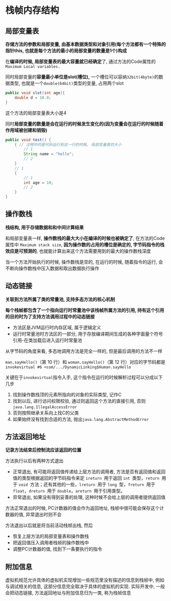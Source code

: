 # 栈帧内存结构

## 局部变量表

**存储方法的参数和局部变量, 由基本数据类型和对象引用(每个方法都有一个特殊的指针this, 也就是每个方法的最小的局部变量的数量是1个)构成**

在**编译的时候, 局部变量表的最大容量就已经确定**了, 通过方法的Code属性的`Maximum Local variables. `

同时局部变量的**容量最小单位是slot(槽位),** 一个槽位可以容纳`32bit(4byte)`的数据类型, 也就是一个`double(64bit)`类型的变量, 占用两个slot

```java
public void slot(int age){
    double d = 10.0;
}
```

这个方法的局部变量表大小是4

同时**局部变量的数量是会在运行的时候发生变化的(因为变量会在运行的时候随着作用域被创建和销毁)**

```java
public void test() {
    { // 注释中的是代码运行到这一行的时候, 局部变量表的大小
        // 1
        String name = "hello";
        // 2
    }
    // 1
    {
        // 1
        int age = 10;
        // 2
    }
}
```

## 操作数栈

**栈结构, 用于存储数据和和中间计算结果**

和局部变量表一样, **操作数栈的最大大小在编译的时候也被确定了**, 在方法的Code属性中 `Maximum stack size`, **因为操作数的占用的槽位是确定的, 字节码指令的栈效应是可预测的**, 也就能计算出来这个方法需要用到的最大的操作数栈深度

当一个方法开始执行的时候, 操作数栈是空的, 在运行的时候, 随着指令的运行, 会不断向操作数栈中压入数据和取出数据执行操作

## 动态链接

**关联到方法所属了类的常量池, 支持多态方法的核心机制**

**每个栈帧都包含了一个指向运行时常量池中该栈帧所属方法的引用, 持有这个引用的目的时为了支持方法调用过程中的动态链接**

- 方法区是JVM运行时内存区域, 属于逻辑定义
- 运行时常量池时方法区的一部分, 用于存放编译期间生成的各种字面量个符号引用-在类加载后进入运行时常量池

从字节码的角度来看, 多态地调用方法是完全一样的, 但是最后调用的方法不一样

`man.sayHello()`（第 10 行）和 `woman.sayHello()`（第 12 行）对应的字节码都是`invokevirtual #6 <com/.../DynamicLinking$Human.sayHello`

关键在于`invokevirtual`指令入手, 这个指令在运行的时候解析过程可以分成以下几步

1. 找到操作数栈顶的元素所指向的对象的实际类型, 记作C
2. 找到以后, 进行访问权限校验, 通过则返回这个方法的直接引用, 否则`java.lang.IllegalAccessError`
3. 否则按照继承关系向上找C的父类
4. 如果始终没有找到合适的方法, 抛出`java.lang.AbstractMethodError`

## 方法返回地址

**记录方法结束后控制流应该返回的位置**

方法执行以后有两种方式退出

- 正常退出, 有可能将返回值传递给上层方法的调用者, 方法是否有返回值和返回值的类型根据返回的字节码指令来定 `ireturn `用于返回 `int `类型，`return `用于 `void `方法；还有其他的一些，`lreturn `用于 `long `型，`freturn `用于 `float`，`dreturn `用于 `double`，`areturn `用于引用类型。
- 异常退出, 如果没有得到妥善的处理, 这种时候不会给上层的调用者提供返回值

方法正常退出的时候, PC计数器的值会作为返回地址, 栈帧中很可能会保存这个计数器的值, 异常退出时则不会

方法退出以后就是将当前活动栈帧出栈, 然后

- 恢复上层方法的局部变量表和操作数栈
- 把返回值压入调用者栈帧的操作数栈中
- 调整PC计数器的值, 找到下一条要执行的指令

## 附加信息

虚拟机规范允许具体的虚拟机实现增加一些规范里没有描述的信息到栈帧中, 例如与调试相关的信息, 这部分信息完全取决于具体的虚拟机的实现. 实际开发中, 一般会把动态链接, 方法返回地址与附加信息归为一类, 称为栈帧信息